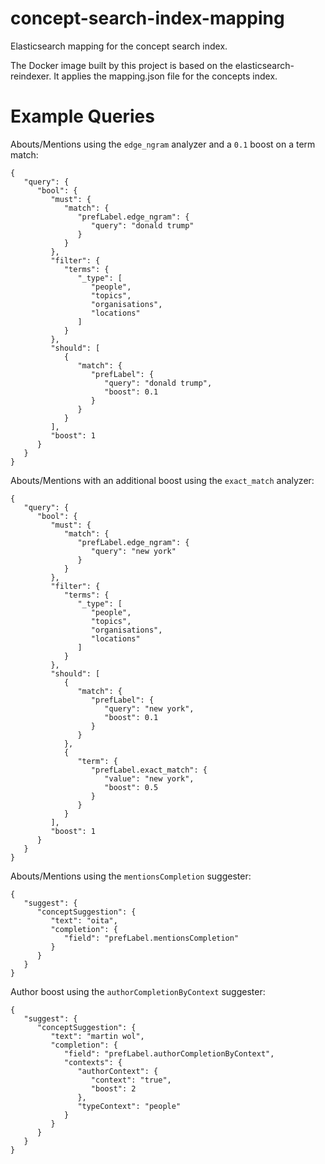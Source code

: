 # concept-search-index-mapping
Elasticsearch mapping for the concept search index.

The Docker image built by this project is based on the elasticsearch-reindexer. It applies the mapping.json file for the concepts index.

# Example Queries

Abouts/Mentions using the `edge_ngram` analyzer and a `0.1` boost on a term match:

```
{
   "query": {
      "bool": {
         "must": {
            "match": {
               "prefLabel.edge_ngram": {
                  "query": "donald trump"
               }
            }
         },
         "filter": {
            "terms": {
               "_type": [
                  "people",
                  "topics",
                  "organisations",
                  "locations"
               ]
            }
         },
         "should": [
            {
               "match": {
                  "prefLabel": {
                     "query": "donald trump",
                     "boost": 0.1
                  }
               }
            }
         ],
         "boost": 1
      }
   }
}
```

Abouts/Mentions with an additional boost using the `exact_match` analyzer:

```
{
   "query": {
      "bool": {
         "must": {
            "match": {
               "prefLabel.edge_ngram": {
                  "query": "new york"
               }
            }
         },
         "filter": {
            "terms": {
               "_type": [
                  "people",
                  "topics",
                  "organisations",
                  "locations"
               ]
            }
         },
         "should": [
            {
               "match": {
                  "prefLabel": {
                     "query": "new york",
                     "boost": 0.1
                  }
               }
            },
            {
               "term": {
                  "prefLabel.exact_match": {
                     "value": "new york",
                     "boost": 0.5
                  }
               }
            }
         ],
         "boost": 1
      }
   }
}
```

Abouts/Mentions using the `mentionsCompletion` suggester:

```
{
   "suggest": {
      "conceptSuggestion": {
         "text": "oita",
         "completion": {
            "field": "prefLabel.mentionsCompletion"
         }
      }
   }
}
```

Author boost using the `authorCompletionByContext` suggester:

```
{
   "suggest": {
      "conceptSuggestion": {
         "text": "martin wol",
         "completion": {
            "field": "prefLabel.authorCompletionByContext",
            "contexts": {
               "authorContext": {
                  "context": "true",
                  "boost": 2
               },
               "typeContext": "people"
            }
         }
      }
   }
}
```
